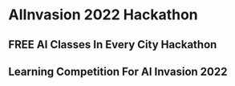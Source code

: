 # AIInvasion 2022 Hackathon

## FREE AI Classes In Every City Hackathon
## Learning Competition For AI Invasion 2022
